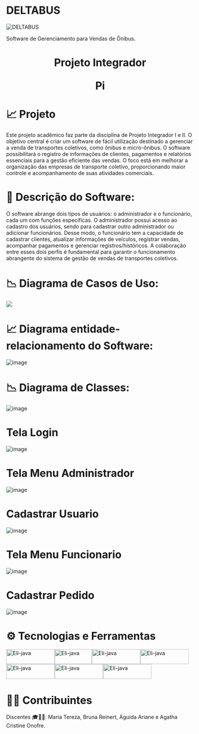 # DELTABUS

![DELTABUS](https://github.com/BrunaReinert17/Pi2-deltabus/assets/111304031/be02f278-ee73-431b-9d7c-ab1eb1ec22d3)


Software de Gerenciamento para Vendas de Õnibus.


# <p align="center" >Projeto Integrador</p><p align="center" > Pi</p> 

# 📈 Projeto 
Este projeto acadêmico faz parte da disciplina de Projeto Integrador I e II. O objetivo central é criar um software de fácil utilização destinado a gerenciar a venda de transportes coletivos, como ônibus e micro-ônibus. O software possibilitará o registro de informações de clientes, pagamentos e relatórios essenciais para a gestão eficiente das vendas. O foco está em melhorar a organização das empresas de transporte coletivo, proporcionando maior controle e acompanhamento de suas atividades comerciais.

# 📃 Descrição do Software:
O software abrange dois tipos de usuários: o administrador e o funcionário, cada um com funções específicas. O administrador possui acesso ao cadastro dos usuários, sendo para cadastrar outro administrador ou adicionar funcionários. Desse modo, o funcionário tem a capacidade de cadastrar clientes, atualizar informações de veículos, registrar vendas, acompanhar pagamentos e gerenciar registros/históricos. A colaboração entre esses dois perfis é fundamental para garantir o funcionamento abrangente do sistema de gestão de vendas de transportes coletivos.


# 📉 Diagrama de Casos de Uso:
![](https://github.com/BrunaReinert17/Pi2-deltabus/assets/111304031/12dd0e95-cbc6-490b-8982-101d8832696f)


# 📈 Diagrama entidade-relacionamento do Software:
![image](https://github.com/BrunaReinert17/Pi2-deltabus/assets/111304031/0b60eaff-d279-44b8-adae-6e5a5c47fb82)


# 📉 Diagrama de Classes:
![image](https://github.com/BrunaReinert17/Pi2-deltabus/assets/111304031/a81262a1-3534-4251-bfc3-57eaf09e6a7f)



# Tela Login
![image](https://github.com/BrunaReinert17/Pi2-deltabus/assets/111304031/c7c4ddbd-e697-498d-83be-763e549afc0f)

# Tela Menu Administrador
![image](https://github.com/BrunaReinert17/Pi2-deltabus/assets/111304031/d5f31d76-d5e4-4293-b9ce-488aeb609e61)

# Cadastrar Usuario
![image](https://github.com/BrunaReinert17/Pi2-deltabus/assets/111304031/33847841-5d2e-4f40-aab3-6059cb4c0a97)

# Tela Menu Funcionario
![image](https://github.com/BrunaReinert17/Pi2-deltabus/assets/111304031/8521ac17-f44c-41a5-a29e-cfa8a9c0e6b7)

# Cadastrar Pedido
![image](https://github.com/BrunaReinert17/Pi2-deltabus/assets/111304031/98daddc1-3905-4309-8b95-a31d658e9110)

# ⚙️ Tecnologias e Ferramentas 
<img align="center" alt="Eli-java" height="40" width="130" src="https://img.shields.io/badge/MySQL-00000F?style=for-the-badge&logo=mysql&logoColor=white"><img align="center" alt="Eli-java" height="40" width="100" src="https://img.shields.io/badge/Java-ED8B00?style=for-the-badge&logo=openjdk&logoColor=white" ><img align="center" alt="Eli-java" height="40" width="130" src="https://img.shields.io/badge/Eclipse-2C2255?style=for-the-badge&logo=eclipse&logoColor=white"><img align="center" alt="Eli-java" height="40" width="130" src="https://img.shields.io/badge/GitHub-100000?style=for-the-badge&logo=github&logoColor=white"><img align="center" alt="Eli-java" height="40" width="130" src="https://img.shields.io/badge/Canva-%2300C4CC.svg?&style=for-the-badge&logo=Canva&logoColor=white"><img align="center" alt="Eli-java" height="40" width="130" src="https://img.shields.io/badge/GIT-E44C30?style=for-the-badge&logo=git&logoColor=white"><img align="center" alt="Eli-java" height="40" width="130" src="https://img.shields.io/badge/Apache%20Maven-C71A36?style=for-the-badge&logo=Apache%20Maven&logoColor=white">


#  👨‍💻  Contribuintes

<p align="left" >Discentes 🎓🤘🏻: Maria Tereza, Bruna Reinert, Águida Ariane e Agatha Cristine Onofre.</p>
